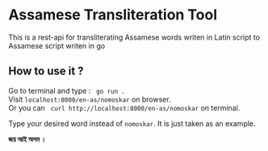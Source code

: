 # Assamese Transliteration Tool
This is a rest-api for transliterating Assamese words writen in Latin script to Assamese script writen in go

## How to use it ?
Go to terminal and type : ``` go run .``` <br/>
Visit ```localhost:8000/en-as/nomoskar``` on browser. </br>
Or you can ``` curl http://localhost:8000/en-as/nomoskar``` on terminal. <br/>

Type your desired word instead of ```nomoskar```. It is just taken as an example.


<b>জয় আই অসম । </b>